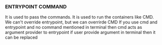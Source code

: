 ### ENTRYPOINT COMMAND
It is used to pass the commands. It is used to run the containers like CMD.
We can't override entrypoint, but we can overrirde CMD
If you use cmd and entrypoint and no command mentioned in terminal then cmd acts as argument provider to entrypoint
if user provide argument in terminal then it can be replaced